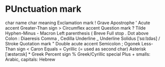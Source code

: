 
# PUnctuation mark

char name               char    meaning
Exclamation mark        !       Grave
Apostrophe              '       Acute accent
Greater-Than sign       >       Circumflex accent
Question mark           ?       Tilde
Hyphen-Minus            -       Macron
Left parenthesis        (       Breve
Full stop               .       Dot above
Colon                   :       Diaeresis
Comma                   ,       Cedilla
Underline               _       Underline
Solidus [ˈsɑːlɪdəs]     /       Stroke
Quotation mark          "       Double acute accent
Semicolon               ;       Ogonek
Less-Than sign          <       Caron
Equals                  =       Cyrillic (= used as second char)
Asterisk [ˈæstərɪsk]    *       Greek
Percent sign            %       Greek/Cyrillic special
Plus                    +       smalls: Arabic, capitals: Hebrew
